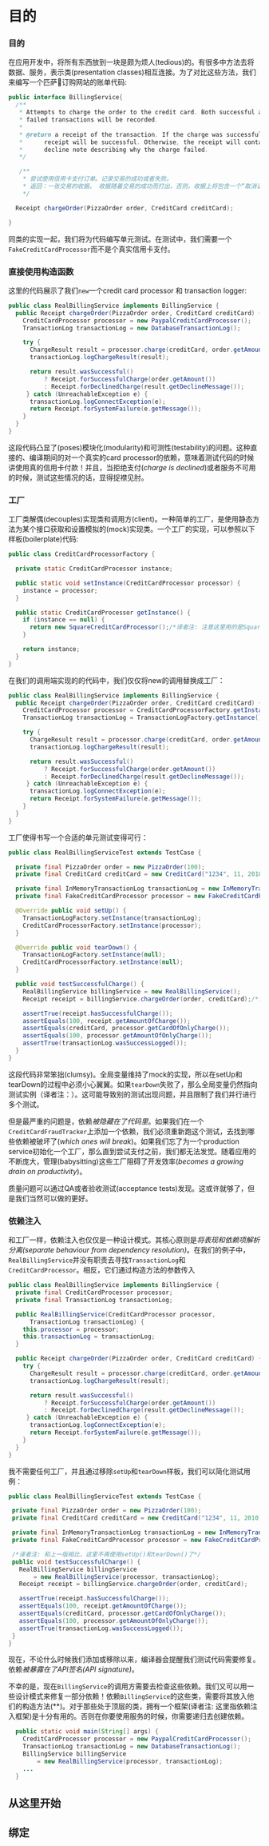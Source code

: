 # 目的

### 目的
在应用开发中，将所有东西放到一块是颇为烦人(tedious)的。有很多中方法去将数据、服务，表示类(presentation classes)相互连接。为了对比这些方法，我们来编写一个匹萨🍕订购网站的账单代码:

```java
public interface BillingService{
  /**
   * Attempts to charge the order to the credit card. Both successful and
   * failed transactions will be recorded.
   *
   * @return a receipt of the transaction. If the charge was successful, the
   *      receipt will be successful. Otherwise, the receipt will contain a
   *      decline note describing why the charge failed.
   */

   /**
    * 尝试使用信用卡支付订单。记录交易的成功或者失败。
    * 返回：一张交易的收据。 收据随着交易的成功而打出，否则，收据上将包含一个“取消记录”， 记录了交易失败的原因
    */

  Receipt chargeOrder(PizzaOrder order, CreditCard creditCard);

}
```

同类的实现一起，我们将为代码编写单元测试。在测试中，我们需要一个`FakeCreditCardProcessor`而不是个真实信用卡支付。





### 直接使用构造函数
这里的代码展示了我们`new`一个credit card processor 和 transaction logger:

```java
public class RealBillingService implements BillingService {
  public Receipt chargeOrder(PizzaOrder order, CreditCard creditCard) {
    CreditCardProcessor processor = new PaypalCreditCardProcessor();
    TransactionLog transactionLog = new DatabaseTransactionLog();

    try {
      ChargeResult result = processor.charge(creditCard, order.getAmount());
      transactionLog.logChargeResult(result);

      return result.wasSuccessful()
          ? Receipt.forSuccessfulCharge(order.getAmount())
          : Receipt.forDeclinedCharge(result.getDeclineMessage());
     } catch (UnreachableException e) {
      transactionLog.logConnectException(e);
      return Receipt.forSystemFailure(e.getMessage());
    }
  }
}
```

这段代码凸显了(poses)模块化(modularity)和可测性(testability)的问题。这种直接的、编译期间的对一个真实的card processor的依赖，意味着测试代码的时候讲使用真的信用卡付款！并且，当拒绝支付(*charge is declined*)或者服务不可用的时候，测试这些情况的话，显得捉襟见肘。





### 工厂
工厂类解偶(decouples)实现类和调用方(client)。一种简单的工厂，是使用静态方法为某个接口获取和设置模拟的(mock)实现类。一个工厂的实现，可以参照以下样板(boilerplate)代码:

```java
public class CreditCardProcessorFactory {

  private static CreditCardProcessor instance;

  public static void setInstance(CreditCardProcessor processor) {
    instance = processor;
  }

  public static CreditCardProcessor getInstance() {
    if (instance == null) {
      return new SquareCreditCardProcessor();/*译者注: 注意这里用的是Square*/
    }

    return instance;
  }
}
```
在我们的调用端实现的的代码中，我们仅仅将new的调用替换成工厂：

```java
public class RealBillingService implements BillingService {
  public Receipt chargeOrder(PizzaOrder order, CreditCard creditCard) {
    CreditCardProcessor processor = CreditCardProcessorFactory.getInstance();
    TransactionLog transactionLog = TransactionLogFactory.getInstance();

    try {
      ChargeResult result = processor.charge(creditCard, order.getAmount());
      transactionLog.logChargeResult(result);

      return result.wasSuccessful()
          ? Receipt.forSuccessfulCharge(order.getAmount())
          : Receipt.forDeclinedCharge(result.getDeclineMessage());
     } catch (UnreachableException e) {
      transactionLog.logConnectException(e);
      return Receipt.forSystemFailure(e.getMessage());
    }
  }
}
```

工厂使得书写一个合适的单元测试变得可行：

```java
public class RealBillingServiceTest extends TestCase {

  private final PizzaOrder order = new PizzaOrder(100);
  private final CreditCard creditCard = new CreditCard("1234", 11, 2010);

  private final InMemoryTransactionLog transactionLog = new InMemoryTransactionLog();
  private final FakeCreditCardProcessor processor = new FakeCreditCardProcessor(); /*译者注: 注意这里可以new一个FakeCard*/

  @Override public void setUp() {
    TransactionLogFactory.setInstance(transactionLog);
    CreditCardProcessorFactory.setInstance(processor);
  }

  @Override public void tearDown() {
    TransactionLogFactory.setInstance(null);
    CreditCardProcessorFactory.setInstance(null);
  }

  public void testSuccessfulCharge() {
    RealBillingService billingService = new RealBillingService(); 
    Receipt receipt = billingService.chargeOrder(order, creditCard);/*译者注: 这次就可以从工厂里获得FakeCard了*/

    assertTrue(receipt.hasSuccessfulCharge());
    assertEquals(100, receipt.getAmountOfCharge());
    assertEquals(creditCard, processor.getCardOfOnlyCharge());
    assertEquals(100, processor.getAmountOfOnlyCharge());
    assertTrue(transactionLog.wasSuccessLogged());
  }
}
```
这段代码非常笨拙(clumsy)。全局变量维持了mock的实现，所以在setUp和tearDown的过程中必须小心翼翼。如果`tearDown`失败了，那么全局变量仍然指向测试实例（译者注：）。这可能导致别的测试出现问题，并且限制了我们并行进行多个测试。

但是最严重的问题是，依赖*被隐藏在了代码里*。如果我们在一个`CreditCardFraudTracker`上添加一个依赖，我们必须重新跑这个测试，去找到哪些依赖被破坏了(*which ones will break*)。如果我们忘了为一个production service初始化一个工厂，那么直到尝试支付之前，我们都无法发觉。随着应用的不断庞大，管理(babysitting)这些工厂阻碍了开发效率(*becomes a growing drain on productivity*)。

质量问题可以通过QA或者验收测试(acceptance tests)发现。这或许就够了，但是我们当然可以做的更好。

### 依赖注入

和工厂一样，依赖注入也仅仅是一种设计模式。其核心原则是*将表现和依赖项解析分离(separate behaviour from dependency resolution)*。在我们的例子中，`RealBillingService`并没有职责去寻找`TransactionLog`和`CreditCardProcessor`。相反，它们通过构造方法的参数传入

```java
public class RealBillingService implements BillingService {
  private final CreditCardProcessor processor;
  private final TransactionLog transactionLog;

  public RealBillingService(CreditCardProcessor processor, 
      TransactionLog transactionLog) {
    this.processor = processor;
    this.transactionLog = transactionLog;
  }

  public Receipt chargeOrder(PizzaOrder order, CreditCard creditCard) {
    try {
      ChargeResult result = processor.charge(creditCard, order.getAmount());
      transactionLog.logChargeResult(result);

      return result.wasSuccessful()
          ? Receipt.forSuccessfulCharge(order.getAmount())
          : Receipt.forDeclinedCharge(result.getDeclineMessage());
     } catch (UnreachableException e) {
      transactionLog.logConnectException(e);
      return Receipt.forSystemFailure(e.getMessage());
    }
  }
}
```

我不需要任何工厂，并且通过移除`setUp`和`tearDown`样板，我们可以简化测试用例：
 
 ```java
 public class RealBillingServiceTest extends TestCase {

  private final PizzaOrder order = new PizzaOrder(100);
  private final CreditCard creditCard = new CreditCard("1234", 11, 2010);

  private final InMemoryTransactionLog transactionLog = new InMemoryTransactionLog();
  private final FakeCreditCardProcessor processor = new FakeCreditCardProcessor();

  /*译者注: 和上一版相比，这里不再使用setUp()和tearDown()了*/
  public void testSuccessfulCharge() {
    RealBillingService billingService
        = new RealBillingService(processor, transactionLog);
    Receipt receipt = billingService.chargeOrder(order, creditCard);

    assertTrue(receipt.hasSuccessfulCharge());
    assertEquals(100, receipt.getAmountOfCharge());
    assertEquals(creditCard, processor.getCardOfOnlyCharge());
    assertEquals(100, processor.getAmountOfOnlyCharge());
    assertTrue(transactionLog.wasSuccessLogged());
  }
}
```

现在，不论什么时候我们添加或移除以来，编译器会提醒我们测试代码需要修复。依赖*被暴露在了API签名(API signature)*。

不幸的是，现在`BillingService`的调用方需要去检查这些依赖。我们又可以用一些设计模式来修复一部分依赖！依赖`BillingService`的这些类，需要将其放入他们的构造方法(**)。对于那些处于顶层的类，拥有一个框架(译者注: 这里指依赖注入框架)是十分有用的。否则在你要使用服务的时候，你需要递归去创建依赖。

```java
  public static void main(String[] args) {
    CreditCardProcessor processor = new PaypalCreditCardProcessor();
    TransactionLog transactionLog = new DatabaseTransactionLog();
    BillingService billingService
        = new RealBillingService(processor, transactionLog);
    ...
  }
```


## 从这里开始

## 绑定